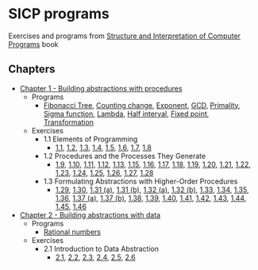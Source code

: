 # SICP programs

Exercises and programs from [Structure and Interpretation of Computer Programs](https://mitpress.mit.edu/sites/default/files/sicp/index.html) book

## Chapters
* [Chapter 1 - Building abstractions with procedures](ch1-abstraction-procedures)
  * Programs
    * [Fibonacci Tree](ch1-abstraction-procedures/fibonacci_tree.scm), [Counting change](ch1-abstraction-procedures/counting-change.scm), [Exponent](ch1-abstraction-procedures/expt.scm), [GCD](ch1-abstraction-procedures/gcd.scm), [Primality](ch1-abstraction-procedures/primality.scm), [Sigma function](ch1-abstraction-procedures/sigma.scm), [Lambda](ch1-abstraction-procedures/lambda.scm), [Half interval](ch1-abstraction-procedures/half-interval.scm), [Fixed point](ch1-abstraction-procedures/fixed-point.scm), [Transformation](ch1-abstraction-procedures/transformation.scm)
  * Exercises
    * 1.1 Elements of Programming
      * [1.1](ch1-abstraction-procedures/1.01.scm), [1.2](ch1-abstraction-procedures/1.02.scm), [1.3](ch1-abstraction-procedures/1.03.scm), [1.4](ch1-abstraction-procedures/1.04.scm), [1.5](ch1-abstraction-procedures/1.05.scm), [1.6](ch1-abstraction-procedures/1.06.scm), [1.7](ch1-abstraction-procedures/1.07.scm), [1.8](ch1-abstraction-procedures/1.08.scm)
    * 1.2 Procedures and the Processes They Generate
      * [1.9](ch1-abstraction-procedures/1.09.scm), [1.10](ch1-abstraction-procedures/1.10.scm), [1.11](ch1-abstraction-procedures/1.11.scm), [1.12](ch1-abstraction-procedures/1.12.scm), [1.13](ch1-abstraction-procedures/1.13.scm), [1.15](ch1-abstraction-procedures/1.15.scm), [1.16](ch1-abstraction-procedures/1.16.scm), [1.17](ch1-abstraction-procedures/1.17.scm), [1.18](ch1-abstraction-procedures/1.18.scm), [1.19](ch1-abstraction-procedures/1.19.scm), [1.20](ch1-abstraction-procedures/1.20.scm), [1.21](ch1-abstraction-procedures/1.21.scm), [1.22](ch1-abstraction-procedures/1.22.scm), [1.23](ch1-abstraction-procedures/1.23.scm), [1.24](ch1-abstraction-procedures/1.24.scm), [1.25](ch1-abstraction-procedures/1.25.scm), [1.26](ch1-abstraction-procedures/1.26.scm), [1.27](ch1-abstraction-procedures/1.27.scm), [1.28](ch1-abstraction-procedures/1.28.scm)
    * 1.3 Formulating Abstractions with Higher-Order Procedures
      * [1.29](ch1-abstraction-procedures/1.29.scm), [1.30](ch1-abstraction-procedures/1.30.scm), [1.31 (a)](ch1-abstraction-procedures/1.31.a.scm), [1.31 (b)](ch1-abstraction-procedures/1.31.b.scm), [1.32 (a)](ch1-abstraction-procedures/1.32.a.scm), [1.32 (b)](ch1-abstraction-procedures/1.32.b.scm), [1.33](ch1-abstraction-procedures/1.33.scm), [1.34](ch1-abstraction-procedures/1.34.scm), [1.35](ch1-abstraction-procedures/1.35.scm), [1.36](ch1-abstraction-procedures/1.36.scm), [1.37 (a)](ch1-abstraction-procedures/1.37.a.scm), [1.37 (b)](ch1-abstraction-procedures/1.37.b.scm), [1.38](ch1-abstraction-procedures/1.38.scm), [1.39](ch1-abstraction-procedures/1.39.scm), [1.40](ch1-abstraction-procedures/1.40.scm), [1.41](ch1-abstraction-procedures/1.41.scm), [1.42](ch1-abstraction-procedures/1.42.scm), [1.43](ch1-abstraction-procedures/1.43.scm), [1.44](ch1-abstraction-procedures/1.44.scm), [1.45](ch1-abstraction-procedures/1.45.scm), [1.46](ch1-abstraction-procedures/1.46.scm)
* [Chapter 2 - Building abstractions with data](ch2-abstraction-data)
  * Programs
    * [Rational numbers](ch2-abstraction-data/rational.scm)
  * Exercises
    * 2.1 Introduction to Data Abstraction
      * [2.1](ch2-abstraction-data/2.01.scm), [2.2](ch2-abstraction-data/2.02.scm), [2.3](ch2-abstraction-data/2.03.scm), [2.4](ch2-abstraction-data/2.04.scm), [2.5](ch2-abstraction-data/2.05.scm), [2.6](ch2-abstraction-data/2.06.scm)